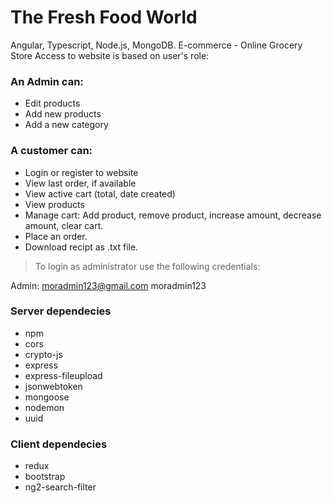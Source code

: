 # The Fresh Food World
Angular, Typescript, Node.js, MongoDB.
E-commerce - Online Grocery Store
Access to website is based on user's role: 

### An Admin can:
- Edit products
- Add new products
- Add a new category

### A customer can:
- Login or register to website
- View last order, if available
- View active cart (total, date created)
- View products
- Manage cart: Add product, remove product, increase amount, decrease amount, clear cart.
- Place an order.
- Download recipt as .txt file.

> To login as administrator use the following credentials:

  Admin: 
	moradmin123@gmail.com
	moradmin123

### Server dependecies
- npm 
- cors
- crypto-js
- express
- express-fileupload
- jsonwebtoken
- mongoose
- nodemon 
- uuid

### Client dependecies
- redux
- bootstrap
- ng2-search-filter




